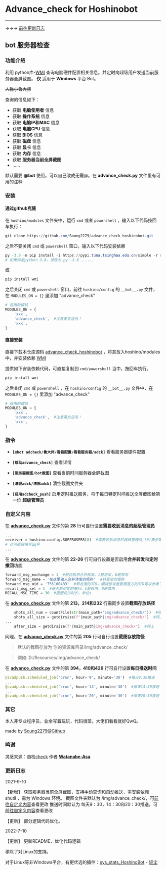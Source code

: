 # Advance_check for Hoshinobot
***

→→→ [前往更新日志](#更新日志)

## bot 服务器检查


### 功能介绍

利用 python库-[WMI](https://pypi.org/project/WMI/) 查询电脑硬件配置相关信息。并定时向超级用户发送当前服务器全屏截图。
**仅** 适用于 **Windows** 平台 Bot。

~~人称小鲁大师~~

查询的信息如下：
- 获取 **电脑使用者** 信息
- 获取 **操作系统** 信息
- 获取 **电脑IP和MAC** 信息
- 获取 **电脑CPU** 信息
- 获取 **BIOS** 信息
- 获取 **磁盘** 信息
- 获取 **显卡** 信息
- 获取 **内存** 信息
- 获取 **服务器当前全屏截图**
- ……


默认需要 **@bot** 使用，可以自己改成无需@。在 **advance_check.py** 文件里有可用的注释

### 安装

#### 通过github克隆

在 ``hoshino/modules`` 文件夹中，运行 ``cmd`` 或者 ``powershell`` ，输入以下代码按回车执行：

```powershell
git clone https://github.com/Soung2279/advance_check_hoshinobot.git
```

之后不要关闭 ``cmd`` 或 ``powershell`` 窗口，输入以下代码安装依赖

```powershell
py -3.9 -m pip install -i https://pypi.tuna.tsinghua.edu.cn/simple -r requirements.txt
# 如果你是python 3.8，请改为 py -3.8 ......
```

或

```powershell
pip install wmi
```

之后关闭 ``cmd`` 或 ``powershell`` 窗口，前往 ``hoshino/config`` 的 `__bot__.py` 文件，在 ``MODULES_ON = {}`` 里添加 "advance_check"
```python
# 启用的模块
MODULES_ON = {
    'xxx',
    'advance_check',  #注意英文逗号！
    'xxx',
}
```

#### 直接安装

直接下载本仓库源码 [advance_check_hoshinobot](https://github.com/Soung2279/advance_check_hoshinobot/archive/refs/heads/main.zip) ，将其放入hoshino/modules中，并安装依赖 [WMI](https://pypi.org/project/WMI/)

提供如下安装依赖代码，可直接复制到 ``cmd/powershell`` 当中，按回车执行。

```powershell
pip install wmi
```

之后关闭 ``cmd`` 或 ``powershell`` ，在 ``hoshino/config`` 的 `__bot__.py` 文件中，在 ``MODULES_ON = {}`` 里添加 "advance_check"

```python
# 启用的模块
MODULES_ON = {
    'xxx',
    'advance_check',  #注意英文逗号！
    'xxx',
}
```

### 指令

- **`[@bot adcheck/鲁大师/看看配置/看看服务器/adck]`** 看看服务器硬件配置

- **`[帮助advance_check]`** 查看详情

- **`[服务器截图/bot截图]`** 查看当前时间服务器全屏截图

- **`[清理adck/清除adck]`**  清空截图文件夹

- **`[启用adcheck_push]`**  启用定时推送服务，将于每日特定时间推送全屏截图给第一位 **超级管理员**

### 自定义内容

在 **[advance_check.py](https://github.com/Soung2279/advance_check_hoshinobot/advance_check.py)** 文件的第 **28** 行可自行设置**需要收到消息的超级管理员**

```python
...
receiver = hoshino.config.SUPERUSERS[0]  #需要收到消息的超级管理员,[0]表示第一位,[1]表示第二位
# 也可直接填写qq号
...
```

在 **[advance_check.py](https://github.com/Soung2279/advance_check_hoshinobot/advance_check.py)** 文件的第 **22-26** 行可自行设置是否启用**合并转发**和**定时撤回**功能

```python
forward_msg_exchange = 1  #是否启用合并转发。1是启用，0是禁用
forward_msg_name = '在这里输入合并转发的呢称'  #转发用的昵称
forward_msg_uid = '756160433'  #转发用的UID，懒得想或者要用官方的UID可以参考下面
recall_msg_set = 1  #是否启用定时撤回。1是启用，0是禁用
RECALL_MSG_TIME = 30  #撤回前的时长，单位s
```

在 **[advance_check.py](https://github.com/Soung2279/advance_check_hoshinobot/advance_check.py)** 文件的第 **213，214和232** 行需同步设置**截图存放路径**

```python
    shots_all_num = countFile(str(main_path+"img/advance_check/"))  #同上
    shots_all_size = getdirsize(f"{main_path}img/advance_check/")  #同上
...
    after_size = getdirsize(f"{main_path}img/advance_check/")  #同上
```

同理，在 **[advance_check.py](https://github.com/Soung2279/advance_check_hoshinobot/advance_check.py)** 文件的第 **205** 行可自行设置**截图存放路径**

>默认的截图存放为 你的资源库目录/img/advance_check/

>例如: D:/Resources/img/advance_check/

在 **[advance_check.py](https://github.com/Soung2279/advance_check_hoshinobot/advance_check.py)** 文件的第 **394，410和426** 行可自行设置**每日推送时间**

```python
@svadpush.scheduled_job('cron', hour='9', minute='30')  #每天9:30推送
...
@svadpush.scheduled_job('cron', hour='14', minute='30')  #每天14:30推送
...
@svadpush.scheduled_job('cron', hour='20', minute='30')  #每天20:30推送
```


### 其它

本人非专业程序员，业余写着玩玩，代码很菜，大佬们看看就好QwQ。

made by [Soung2279@Github](https://github.com/Soung2279/)

### 鸣谢

灵感来源：自检[check](https://github.com/pcrbot/Hoshino-plugin-transplant#%E8%87%AA%E6%A3%80)  作者 **[Watanabe-Asa](https://github.com/Watanabe-Asa?tab=repositories)**

### 更新日志

2021-9-10

【新增】
获取服务器当前全屏截图，支持手动查询和自动推送，需安装依赖 shutil ，需为 Windows 环境。
截图文件夹默认为 /img/advance_check/，可[前往自定义内容](#自定义内容)查看更改
推送时间默认为 每天9：30，14：30和20：30推送。可[前往自定义内容](#自定义内容)查看更改

【更新】
部分逻辑代码优化。

2022-7-10

【更新】
更新README，优化代码逻辑

移除了对Linux的支持。

对于Linux等非Windows平台，有更优选的插件：[sys_stats_HoshinoBot](https://github.com/pcrbot/sys_stats_HoshinoBot) - [轻尘](https://github.com/SlightDust)